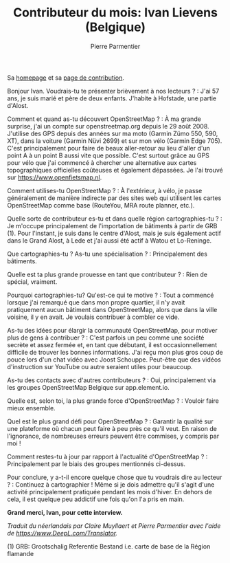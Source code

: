 ﻿---
title: "Contributeur du mois: Ivan Lievens (Belgique)"
categories: ["motm"]
author: Pierre Parmentier
---

Sa [homepage](https://www.openstreetmap.org/user/Ivan%20Lievens) et sa [page de contribution](https://hdyc.neis-one.org/?Ivan%20Lievens).

Bonjour Ivan. Voudrais-tu te présenter brièvement à nos lecteurs ?
: J'ai 57 ans, je suis marié et père de deux enfants. J'habite à Hofstade, une partie d'Alost.

<!--more-->

Comment et quand as-tu découvert OpenStreetMap ?
: À ma grande surprise, j'ai un compte sur openstreetmap.org depuis le 29 août 2008. J'utilise des GPS depuis des années sur ma moto (Garmin Zümo 550, 590, XT), dans la voiture (Garmin Nüvi 2699) et sur mon vélo (Garmin Edge 705). C'est principalement pour faire de beaux aller-retour au lieu d'aller d'un point A à un point B aussi vite que possible. C'est surtout grâce au GPS pour vélo que j'ai commencé à chercher une alternative aux cartes topographiques officielles coûteuses et également dépassées. Je l'ai trouvé sur <https://www.openfietsmap.nl>.

Comment utilises-tu OpenStreetMap ?
: À l'extérieur, à vélo, je passe généralement de manière indirecte par des sites web qui utilisent les cartes OpenStreetMap comme base (RouteYou, MRA route planner, etc.).

Quelle sorte de contributeur es-tu et dans quelle région cartographies-tu ?
: Je m'occupe principalement de l'importation de bâtiments à partir de GRB (1). Pour l'instant, je suis dans le centre d'Alost, mais je suis également actif dans le Grand Alost, à Lede et j'ai aussi été actif à Watou et Lo-Reninge.

Que cartographies-tu ? As-tu une spécialisation ?
: Principalement des bâtiments.

Quelle est ta plus grande prouesse en tant que contributeur ?
: Rien de spécial, vraiment.

Pourquoi cartographies-tu? Qu'est-ce qui te motive ?
: Tout a commencé lorsque j'ai remarqué que dans mon propre quartier, il n'y avait pratiquement aucun bâtiment dans OpenStreetMap, alors que dans la ville voisine, il y en avait. Je voulais contribuer à combler ce vide.

As-tu des idées pour élargir la communauté OpenStreetMap, pour motiver plus de gens à contribuer ?
: C'est parfois un peu comme une société secrète et assez fermée et, en tant que débutant, il est occasionnellement difficile de trouver les bonnes informations. J'ai reçu mon plus gros coup de pouce lors d'un chat vidéo avec Joost Schouppe. Peut-être que des vidéos d'instruction sur YouTube ou autre seraient utiles pour beaucoup.

As-tu des contacts avec d'autres contributeurs ?
: Oui, principalement via les groupes OpenStreetMap Belgique sur app.element.io.

Quelle est, selon toi, la plus grande force d'OpenStreetMap ?
: Vouloir faire mieux ensemble.

Quel est le plus grand défi pour OpenStreetMap ?
: Garantir la qualité sur une plateforme où chacun peut faire à peu près ce qu'il veut. En raison de l'ignorance, de nombreuses erreurs peuvent être commises, y compris par moi !

Comment restes-tu à jour par rapport à l'actualité d'OpenStreetMap ?
: Principalement par le biais des groupes mentionnés ci-dessus.

Pour conclure, y a-t-il encore quelque chose que tu voudrais dire au lecteur ?
: Continuez à cartographier ! Même si je dois admettre qu'il s'agit d'une activité principalement pratiquée pendant les mois d'hiver. En dehors de cela, il est quelque peu addictif une fois qu'on l'a pris en main.

**Grand merci, Ivan, pour cette interview.**

*Traduit du néerlandais par Claire Muyllaert et Pierre Parmentier avec l'aide de <https://www.DeepL.com/Translator>.*

(1) GRB: Grootschalig Referentie Bestand i.e. carte de base de la Région flamande
